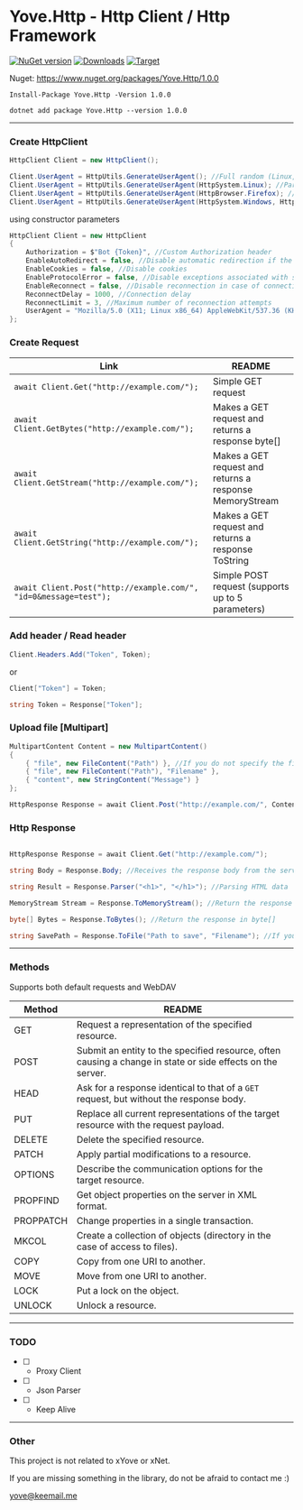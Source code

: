 # Yove.Http - Http Client / Http Framework

[![NuGet version](https://badge.fury.io/nu/Yove.Http.svg)](https://badge.fury.io/nu/Yove.Http)
[![Downloads](https://img.shields.io/nuget/dt/Yove.Http.svg)](https://www.nuget.org/packages/Yove.Http)
[![Target](https://img.shields.io/badge/.NET%20Standard-2.0-green.svg)](https://docs.microsoft.com/ru-ru/dotnet/standard/net-standard)

Nuget: https://www.nuget.org/packages/Yove.Http/1.0.0

```
Install-Package Yove.Http -Version 1.0.0
```

```
dotnet add package Yove.Http --version 1.0.0
```
___

### Create HttpClient

```csharp
HttpClient Client = new HttpClient();

Client.UserAgent = HttpUtils.GenerateUserAgent(); //Full random (Linux, Windows, Mac, ChromeOS) / (Chrome, Firefox, Opera, Edge, Safari)
Client.UserAgent = HttpUtils.GenerateUserAgent(HttpSystem.Linux); //Partial random (Linux) / (Chrome, Firefox, Opera, Edge, Safari)
Client.UserAgent = HttpUtils.GenerateUserAgent(HttpBrowser.Firefox); //Partial random (Linux, Windows, Mac, ChromeOS) / (Firefox)
Client.UserAgent = HttpUtils.GenerateUserAgent(HttpSystem.Windows, HttpBrowser.Chrome); //No random (Windows) / (Chrome)
```

using constructor parameters

```csharp
HttpClient Client = new HttpClient
{
    Authorization = $"Bot {Token}", //Custom Authorization header
    EnableAutoRedirect = false, //Disable automatic redirection if the server responded with a Location header
    EnableCookies = false, //Disable cookies
    EnableProtocolError = false, //Disable exceptions associated with server response
    EnableReconnect = false, //Disable reconnection in case of connection errors or data reading
    ReconnectDelay = 1000, //Connection delay
    ReconnectLimit = 3, //Maximum number of reconnection attempts
    UserAgent = "Mozilla/5.0 (X11; Linux x86_64) AppleWebKit/537.36 (KHTML, like Gecko) Chrome/108.0.3440.84 Safari/537.36" //Sets User Agent
};
```

### Create Request

| Link | README |
| ------ | ------ |
| ```await Client.Get("http://example.com/");``` | Simple GET request |
| ```await Client.GetBytes("http://example.com/");``` | Makes a GET request and returns a response byte[] |
| ```await Client.GetStream("http://example.com/");``` | Makes a GET request and returns a response MemoryStream |
| ```await Client.GetString("http://example.com/");``` | Makes a GET request and returns a response ToString |
| ```await Client.Post("http://example.com/", "id=0&message=test");``` | Simple POST request (supports up to 5 parameters) |

### Add header / Read header

```csharp
Client.Headers.Add("Token", Token);
```

or

```csharp
Client["Token"] = Token;

string Token = Response["Token"];
```

### Upload file [Multipart]

```csharp
MultipartContent Content = new MultipartContent()
{
    { "file", new FileContent("Path") }, //If you do not specify the filename, the client will transfer the filename from the path
    { "file", new FileContent("Path"), "Filename" },
    { "content", new StringContent("Message") }
};

HttpResponse Response = await Client.Post("http://example.com/", Content);
```

### Http Response

```csharp

HttpResponse Response = await Client.Get("http://example.com/");

string Body = Response.Body; //Receives the response body from the server

string Result = Response.Parser("<h1>", "</h1>"); //Parsing HTML data

MemoryStream Stream = Response.ToMemoryStream(); //Return the response in MemoryStream

byte[] Bytes = Response.ToBytes(); //Return the response in byte[]

string SavePath = Response.ToFile("Path to save", "Filename"); //If you do not specify a filename, the client will try to find the filename, and save it, otherwise you will get an error
```

___

### Methods

Supports both default requests and WebDAV

| Method | README |
| ------ | ------ |
| GET | Request a representation of the specified resource. |
| POST | Submit an entity to the specified resource, often causing a change in state or side effects on the server. |
| HEAD | Ask for a response identical to that of a `GET` request, but without the response body. |
| PUT | Replace all current representations of the target resource with the request payload. |
| DELETE | Delete the specified resource. |
| PATCH | Apply partial modifications to a resource. |
| OPTIONS | Describe the communication options for the target resource. |
| PROPFIND | Get object properties on the server in XML format. |
| PROPPATCH | Change properties in a single transaction. |
| MKCOL | Create a collection of objects (directory in the case of access to files). |
| COPY | Copy from one URI to another. |
| MOVE | Move from one URI to another. |
| LOCK | Put a lock on the object. |
| UNLOCK | Unlock a resource. |

___

### TODO

- [ ] - Proxy Client
- [ ] - Json Parser
- [ ] - Keep Alive

___

### Other

This project is not related to xYove or xNet.

If you are missing something in the library, do not be afraid to contact me :)

<yove@keemail.me>
